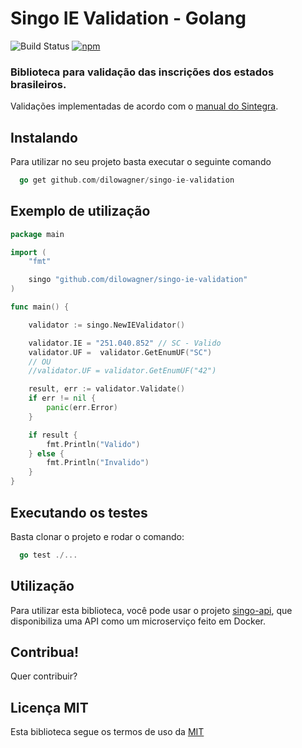 # Singo IE Validation - Golang

![Build Status](https://travis-ci.org/dilowagner/singo-ie-validation.svg?branch=master)
[![npm](https://img.shields.io/npm/l/express.svg)]()

### Biblioteca para validação das inscrições dos estados brasileiros.

Validações implementadas de acordo com o [manual do Sintegra](http://www.sintegra.gov.br/insc_est.html).

## Instalando
Para utilizar no seu projeto basta executar o seguinte comando

```go
  go get github.com/dilowagner/singo-ie-validation
```

## Exemplo de utilização


```go
package main

import (
	"fmt"

	singo "github.com/dilowagner/singo-ie-validation"
)

func main() {

	validator := singo.NewIEValidator()

	validator.IE = "251.040.852" // SC - Valido
	validator.UF =  validator.GetEnumUF("SC")
	// OU
	//validator.UF = validator.GetEnumUF("42")

	result, err := validator.Validate()
	if err != nil {
		panic(err.Error)
	}

	if result {
		fmt.Println("Valido")
	} else {
		fmt.Println("Invalido")
	}
}

```

## Executando os testes
Basta clonar o projeto e rodar o comando:

```go
  go test ./...
```

## Utilização
Para utilizar esta biblioteca, você pode usar o projeto [singo-api](https://github.com/dilowagner/singo-api), que disponibiliza uma API como um microserviço feito em Docker.


## Contribua!

Quer contribuir?

## Licença MIT
Esta biblioteca segue os termos de uso da [MIT](https://github.com/dilowagner/singo-ie-validation/blob/master/LICENSE)
